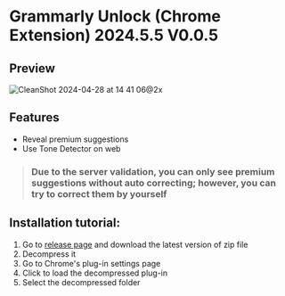 # Grammarly Unlock (Chrome Extension) 2024.5.5 V0.0.5

## Preview
![CleanShot 2024-04-28 at 14 41 06@2x](https://github.com/blueagler/Grammarly-Unlock/assets/61572188/bfe38f9c-faee-42dd-b8c1-b9871bf4e60b)

## Features

- Reveal premium suggestions
- Use Tone Detector on web

> ### Due to the server validation, you can only see premium suggestions without auto correcting; however, you can try to correct them by yourself

## Installation tutorial:

1. Go to [release page](https://github.com/blueagler/Grammarly-Unlock/releases) and download the latest version of zip file
2. Decompress it
3. Go to Chrome's plug-in settings page
4. Click to load the decompressed plug-in
5. Select the decompressed folder

